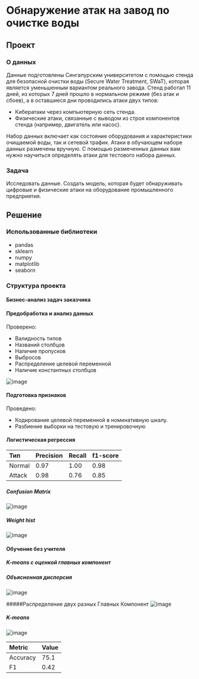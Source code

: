 # Обнаружение атак на завод по очистке воды

## Проект

### О данных
Данные подготовлены Сингапурским университетом c помощью стенда для безопасной очистки воды (Secure Water Treatment, SWaT), которая является уменьшенным вариантом реального завода. Стенд работал 11 дней, из которых 7 дней прошло в нормальном режиме (без атак и сбоев), а в оставшиеся дни проводились атаки двух типов:
 - Кибератаки через компьютерную сеть стенда.
 - Физические атаки, связанные с выводом из строя компонентов стенда (например, двигатель или насос).

Набор данных включает как состояние оборудования и характеристики очищаемой воды, так и сетевой трафик. Атаки в обучающем наборе данных размечены вручную. С помощью размеченных данных вам нужно научиться определять атаки для тестового набора данных.

### Задача
Исследовать данные. Создать модель, которая будет обнаруживать цифровые и физические атаки на оборудование промышленного предприятия.

## Решение
### Использованные библиотеки
 - pandas
 - sklearn
 - numpy
 - matplotlib
 - seaborn

### Структура проекта
#### Бизнес-анализ задач заказчика

#### Предобработка и анализ данных
Проверено:
 - Валидность типов
 - Названий столбцов 
 - Наличие пропусков 
 - Выбросов
 - Распределение целевой переменной
 - Наличие константных столбцов

![image](https://user-images.githubusercontent.com/65940534/169449561-5802a527-ce44-400d-aaff-c743bb9c2768.png)

#### Подготовка признаков
Проведено:
- Кодирование целевой переменной в номинативную шкалу.
- Разбиение выборки на тестовую и тренировочную


#### Логистическая регрессия

| Тип | Precision  | Recall | f1-score |
| :---         | :---         | :---         | :---         |
| Normal   | 0.97     | 1.00 | 0.98 |
| Attack | 0.98 | 0.76 | 0.85 |

##### Confusion Matrix
![image](https://user-images.githubusercontent.com/65940534/169450950-ff99e877-d4a1-453a-830a-7f6e44a5d500.png)


##### Weight hist
![image](https://user-images.githubusercontent.com/65940534/169450740-ef437fc0-6f04-44c6-a79b-023d9686400b.png)


#### Обучение без учителя
##### K-means с оценкой главных компонент
##### Объясненная дисперсия
![image](https://user-images.githubusercontent.com/65940534/169451780-5cdc6403-a6da-4562-82ad-ffca5b5d37c4.png)

#####Распределение двух разных Главных Компонент
![image](https://user-images.githubusercontent.com/65940534/169451946-565d13e0-77d5-41c9-b7ec-7e9374fb42e9.png)

##### K-means
![image](https://user-images.githubusercontent.com/65940534/169452265-91cbb9d1-d7c2-4409-921d-83f008bc4d3c.png)

| Metric | Value |
| :---         | :---         |
| Accuracy   | 75.1     |
| F1 | 0.42 |

